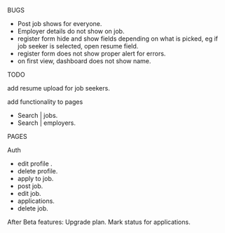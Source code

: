 BUGS

- Post job shows for everyone.
- Employer details do not show on job.
- register form hide and show fields 
  depending on what is picked, eg if job
  seeker is selected, open resume field.
- register form does not show proper alert
  for errors.
- on first view, dashboard does not show name.

TODO

add resume upload for job seekers.

add functionality to pages
- Search | jobs.
- Search | employers.

PAGES

  Auth
  - edit profile .
  - delete profile.
  - apply to job.
  - post job.
  - edit job.
  - applications.
  - delete job.

After Beta features:
Upgrade plan.
Mark status for applications.
